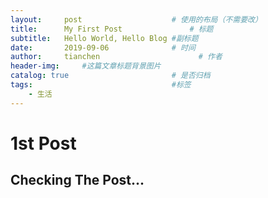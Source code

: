 ```yaml
---
layout:     post                    # 使用的布局（不需要改）
title:      My First Post               # 标题 
subtitle:   Hello World, Hello Blog #副标题
date:       2019-09-06              # 时间
author:     tianchen                      # 作者
header-img:     #这篇文章标题背景图片
catalog: true                       # 是否归档
tags:                               #标签
    - 生活
---
```



# 1st Post
## Checking The Post...